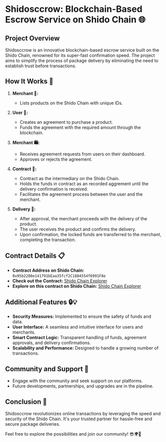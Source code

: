 # Shidosccrow: Blockchain-Based Escrow Service on Shido Chain 🌐

## Project Overview

Shidosccrow is an innovative blockchain-based escrow service built on the Shido Chain, renowned for its super-fast confirmation speed. The project aims to simplify the process of package delivery by eliminating the need to establish trust before transactions.

## How It Works 🔄

1. **Merchant 🛒:**
   - Lists products on the Shido Chain with unique IDs.

2. **User 🧑:**
   - Creates an agreement to purchase a product.
   - Funds the agreement with the required amount through the blockchain.

3. **Merchant 🛍️:**
   - Receives agreement requests from users on their dashboard.
   - Approves or rejects the agreement.

4. **Contract 📜:**
   - Contract as the intermediary on the Shido Chain.
   - Holds the funds in contract as an recorded aggrement until the delivery confirmation is received.
   - Facilitates the agreement process between the user and the merchant.

5. **Delivery 🚚:**
   - After approval, the merchant proceeds with the delivery of the product.
   - The user receives the product and confirms the delivery.
   - Upon confirmation, the locked funds are transferred to the merchant, completing the transaction.

## Contract Details 📋

- **Contract Address on Shido Chain:** `0x95b2280e141791bEaa35fcf2C1884554f6991F8e`
- **Check out the Contract:** [Shido Chain Explorer](https://thirdweb.com/shido/0x95b2280e141791bEaa35fcf2C1884554f6991F8e)
- **Explore on this contract on Shido Chain:** [Shido Chain Explorer](https://shidoscan.com/contract/0x95b2280e141791bEaa35fcf2C1884554f6991F8e)

## Additional Features 🔒💡

- **Security Measures:** Implemented to ensure the safety of funds and data.
- **User Interface:** A seamless and intuitive interface for users and merchants.
- **Smart Contract Logic:** Transparent handling of funds, agreement approvals, and delivery confirmations.
- **Scalability and Performance:** Designed to handle a growing number of transactions.

## Community and Support 🤝

- Engage with the community and seek support on our platforms.
- Future developments, partnerships, and upgrades are in the pipeline.

## Conclusion 🌟

Shidosccrow revolutionizes online transactions by leveraging the speed and security of the Shido Chain. It's your trusted partner for hassle-free and secure package deliveries.

Feel free to explore the possibilities and join our community! 😎🌍🚀
